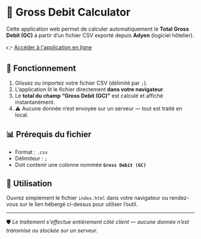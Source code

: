 # 🧾 Gross Debit Calculator

Cette application web permet de calculer automatiquement le **Total Gross Debit (GC)** à partir d’un fichier CSV exporté depuis **Adyen** (logiciel hôtelier).

👉 [Accéder à l'application en ligne](https://gross-debit-calculator.vercel.app)

## 📂 Fonctionnement
1. Glissez ou importez votre fichier CSV (délimité par `;`).
2. L’application lit le fichier directement **dans votre navigateur**.
3. Le **total du champ “Gross Debit (GC)”** est calculé et affiché instantanément.
4. ⚠️ Aucune donnée n’est envoyée sur un serveur — tout est traité en local.

## 📊 Prérequis du fichier
- Format : `.csv`  
- Délimiteur : `;`  
- Doit contenir une colonne nommée **`Gross Debit (GC)`**

## 🚀 Utilisation
Ouvrez simplement le fichier `index.html` dans votre navigateur ou rendez-vous sur le lien hébergé ci-dessus pour utiliser l’outil.

---

🛡️ *Le traitement s'effectue entièrement côté client — aucune donnée n’est transmise ou stockée sur un serveur.*